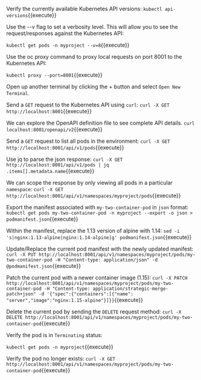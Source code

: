 Verify the currently available Kubernetes API versions:
`kubectl api-versions`{{execute}}

Use the --v flag to set a verbosity level. This will allow you to see the request/responses against the Kubernetes API:

`kubectl get pods -n myproject --v=8`{{execute}}

Use the oc proxy command to proxy local requests on port 8001 to the Kubernetes API:

`kubectl proxy --port=8001`{{execute}}

Open up another terminal by clicking the + button and select `Open New Terminal`.

Send a `GET` request to the Kubernetes API using `curl`:
`curl -X GET http://localhost:8001`{{execute}}

We can explore the OpenAPI definition file to see complete API details.
`curl localhost:8001/openapi/v2`{{execute}}

Send a `GET` request to list all pods in the environment:
`curl -X GET http://localhost:8001/api/v1/pods`{{execute}}

Use jq to parse the json response:
`curl -X GET http://localhost:8001/api/v1/pods | jq .items[].metadata.name`{{execute}}

We can scope the response by only viewing all pods in a particular `namespace`:
`curl -X GET http://localhost:8001/api/v1/namespaces/myproject/pods`{{execute}}

Export the manifest associated with `my-two-container-pod` in `json` format:
`kubectl get pods my-two-container-pod -n myproject --export -o json > podmanifest.json`{{execute}}

Within the manifest, replace the 1.13 version of alpine with 1.14:
`sed -i 's|nginx:1.13-alpine|nginx:1.14-alpine|g' podmanifest.json`{{execute}}

Update/Replace the current pod manifest with the newly updated manifest:
`curl -X PUT http://localhost:8001/api/v1/namespaces/myproject/pods/my-two-container-pod -H "Content-type: application/json" -d @podmanifest.json`{{execute}}

Patch the current pod with a newer container image (1.15):
`curl -X PATCH http://localhost:8001/api/v1/namespaces/myproject/pods/my-two-container-pod -H "Content-type: application/strategic-merge-patch+json" -d '{"spec":{"containers":[{"name": "server","image":"nginx:1.15-alpine"}]}}`{{execute}}

Delete the current pod by sending the `DELETE` request method:
`curl -X DELETE http://localhost:8001/api/v1/namespaces/myproject/pods/my-two-container-pod`{{execute}}

Verify the pod is in `Terminating` status:

`kubectl get pods -n myproject`{{execute}}

Verify the pod no longer exists:
`curl -X GET http://localhost:8001/api/v1/namespaces/myproject/pods/my-two-container-pod`{{execute}}